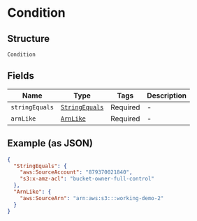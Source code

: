 
# Condition

## Structure

`Condition`

## Fields

| Name | Type | Tags | Description |
|  --- | --- | --- | --- |
| `stringEquals` | [`StringEquals`](../../doc/models/string-equals.md) | Required | - |
| `arnLike` | [`ArnLike`](../../doc/models/arn-like.md) | Required | - |

## Example (as JSON)

```json
{
  "StringEquals": {
    "aws:SourceAccount": "879370021840",
    "s3:x-amz-acl": "bucket-owner-full-control"
  },
  "ArnLike": {
    "aws:SourceArn": "arn:aws:s3:::working-demo-2"
  }
}
```

